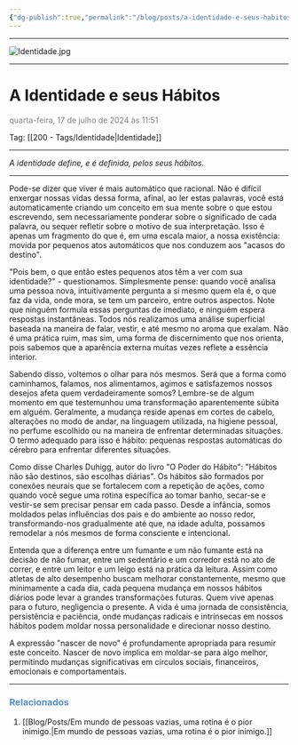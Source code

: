 ```yaml
---
{"dg-publish":true,"permalink":"/blog/posts/a-identidade-e-seus-habitos/","dgShowToc":true,"noteIcon":""}
---
```



---

![Identidade.jpg](/img/user/500%20-%20Media/Identidade.jpg)

---

# A Identidade e seus Hábitos
<font color="#7f7f7f">quarta-feira, 17 de julho de 2024 às 11:51</font>

Tag: [[200 - Tags/Identidade\|Identidade]] 

---

*A identidade define, e é definida, pelos seus hábitos.*

---

Pode-se dizer que viver é mais automático que racional. Não é difícil enxergar nossas vidas dessa forma, afinal, ao ler estas palavras, você está automaticamente criando um conceito em sua mente sobre o que estou escrevendo, sem necessariamente ponderar sobre o significado de cada palavra, ou sequer refletir sobre o motivo de sua interpretação. Isso é apenas um fragmento do que é, em uma escala maior, a nossa existência: movida por pequenos atos automáticos que nos conduzem aos "acasos do destino".

"Pois bem, o que então estes pequenos atos têm a ver com sua identidade?" - questionamos. Simplesmente pense: quando você analisa uma pessoa nova, intuitivamente pergunta a si mesmo quem ela é, o que faz da vida, onde mora, se tem um parceiro, entre outros aspectos. Note que ninguém formula essas perguntas de imediato, e ninguém espera respostas instantâneas. Todos nós realizamos uma análise superficial baseada na maneira de falar, vestir, e até mesmo no aroma que exalam. Não é uma prática ruim, mas sim, uma forma de discernimento que nos orienta, pois sabemos que a aparência externa muitas vezes reflete a essência interior.

Sabendo disso, voltemos o olhar para nós mesmos. Será que a forma como caminhamos, falamos, nos alimentamos, agimos e satisfazemos nossos desejos afeta quem verdadeiramente somos? Lembre-se de algum momento em que testemunhou uma transformação aparentemente súbita em alguém. Geralmente, a mudança reside apenas em cortes de cabelo, alterações no modo de andar, na linguagem utilizada, na higiene pessoal, no perfume escolhido ou na maneira de enfrentar determinadas situações. O termo adequado para isso é hábito: pequenas respostas automáticas do cérebro para enfrentar diferentes situações.

Como disse Charles Duhigg, autor do livro "O Poder do Hábito": "Hábitos não são destinos, são escolhas diárias". Os hábitos são formados por conexões neurais que se fortalecem com a repetição de ações, como quando você segue uma rotina específica ao tomar banho, secar-se e vestir-se sem precisar pensar em cada passo. Desde a infância, somos moldados pelas influências dos pais e do ambiente ao nosso redor, transformando-nos gradualmente até que, na idade adulta, possamos remodelar a nós mesmos de forma consciente e intencional.

Entenda que a diferença entre um fumante e um não fumante está na decisão de não fumar, entre um sedentário e um corredor está no ato de correr, e entre um leitor e um leigo está na prática da leitura. Assim como atletas de alto desempenho buscam melhorar constantemente, mesmo que minimamente a cada dia, cada pequena mudança em nossos hábitos diários pode levar a grandes transformações futuras. Quem vive apenas para o futuro, negligencia o presente. A vida é uma jornada de consistência, persistência e paciência, onde mudanças radicais e intrínsecas em nossos hábitos podem moldar nossa personalidade e direcionar nosso destino.

A expressão "nascer de novo" é profundamente apropriada para resumir este conceito. Nascer de novo implica em moldar-se para algo melhor, permitindo mudanças significativas em círculos sociais, financeiros, emocionais e comportamentais.

---

### <font color="#548dd4">Relacionados</font>
1. [[Blog/Posts/Em mundo de pessoas vazias, uma rotina é o pior inimigo.\|Em mundo de pessoas vazias, uma rotina é o pior inimigo.]]